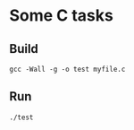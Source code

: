 Some C tasks
============

Build
-----

```
gcc -Wall -g -o test myfile.c
```


Run
---

```
./test
```
